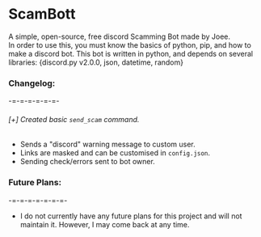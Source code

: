 # ScamBott

A simple, open-source, free discord Scamming Bot made by Joee.  
In order to use this, you must know the basics of python, pip, and how to make a discord bot. This bot is written in python, and depends on several libraries: {discord.py v2.0.0, json, datetime, random} 


### Changelog:
-=-=-=-=-=-=-

###### [+] Created basic `send_scam` command.
- Sends a "discord" warning message to custom user.
- Links are masked and can be customised in `config.json`.
- Sending check/errors sent to bot owner.

### Future Plans:
-=-=-=-=-=-=-=-

- I do not currently have any future plans for this project and will not maintain it. However, I may come back at any time.
